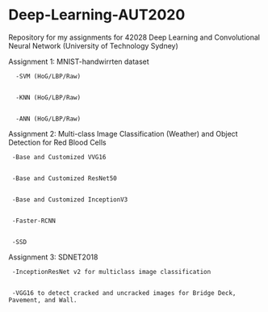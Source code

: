# Deep-Learning-AUT2020

Repository for my assignments for 42028 Deep Learning and Convolutional Neural Network (University of Technology Sydney)

  Assignment 1: MNIST-handwirrten dataset
  
  
      -SVM (HoG/LBP/Raw)
    
    
      -KNN (HoG/LBP/Raw)
    
    
      -ANN (HoG/LBP/Raw)
    
    
    
  Assignment 2: Multi-class Image Classification (Weather) and Object Detection for Red Blood Cells
  
  
     -Base and Customized VVG16
    
    
     -Base and Customized ResNet50
    
    
     -Base and Customized InceptionV3
    
    
     -Faster-RCNN
    
    
     -SSD

     
Assignment 3: SDNET2018


     -InceptionResNet v2 for multiclass image classification
     
     
     -VGG16 to detect cracked and uncracked images for Bridge Deck, Pavement, and Wall.
